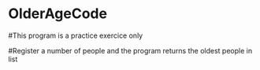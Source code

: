 # OlderAgeCode

#This program is a practice exercice only

#Register a number of people and the program returns the oldest people in list

